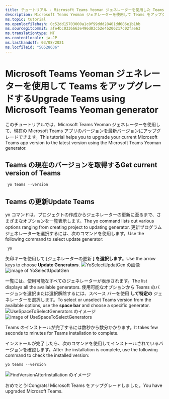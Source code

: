 ```yaml
---
title: チュートリアル - Microsoft Teams Yeoman ジェネレーターを使用した Teams のアップグレード
description: Microsoft Teams Yeoman ジェネレーターを使用して Teams をアップグレードする方法について説明します。
ms.topic: tutorial
ms.openlocfilehash: 0c52dd15703000a1c0f99ddd28401dd686e1b1bb
ms.sourcegitcommit: afe4bc0336663e496d03c52e4b206217c02fae63
ms.translationtype: MT
ms.contentlocale: ja-JP
ms.lasthandoff: 03/08/2021
ms.locfileid: "50528636"
---
```

# <a name="upgrade-teams-using-microsoft-teams-yeoman-generator"></a><span data-ttu-id="1bcc4-103">Microsoft Teams Yeoman ジェネレーターを使用して Teams をアップグレードする</span><span class="sxs-lookup"><span data-stu-id="1bcc4-103">Upgrade Teams using Microsoft Teams Yeoman generator</span></span>
<span data-ttu-id="1bcc4-104">このチュートリアルでは、Microsoft Teams Yeoman ジェネレーターを使用して、現在の Microsoft Teams アプリのバージョンを最新バージョンにアップグレードできます。</span><span class="sxs-lookup"><span data-stu-id="1bcc4-104">This tutorial helps you to upgrade your current Microsoft Teams app version to the latest version using the Microsoft Teams Yeoman generator.</span></span>

## <a name="get-current-version-of-teams"></a><span data-ttu-id="1bcc4-105">Teams の現在のバージョンを取得する</span><span class="sxs-lookup"><span data-stu-id="1bcc4-105">Get current version of Teams</span></span>
```PowerShell
 yo teams --version
```

## <a name="update-teams"></a><span data-ttu-id="1bcc4-106">Teams の更新</span><span class="sxs-lookup"><span data-stu-id="1bcc4-106">Update Teams</span></span>
<span data-ttu-id="1bcc4-107">yo コマンドは、プロジェクトの作成からジェネレーターの更新に至るまで、さまざまなオプションを一覧表示します。</span><span class="sxs-lookup"><span data-stu-id="1bcc4-107">The yo command lists out various options ranging from creating project to updating generator.</span></span> <span data-ttu-id="1bcc4-108">更新プログラムジェネレーターを選択するには、次のコマンドを使用します。</span><span class="sxs-lookup"><span data-stu-id="1bcc4-108">Use the following command to select update generator:</span></span>
```PowerShell
 yo
```

<span data-ttu-id="1bcc4-109">矢印キーを使用して [ジェネレーターの更新 **] を選択します**。</span><span class="sxs-lookup"><span data-stu-id="1bcc4-109">Use the arrow keys to choose **Update Generators**.</span></span>
<span data-ttu-id="1bcc4-110">![YoSelectUpdatGen の画像](~/assets/images/Update-Teams/YoSelectUpdateGen.png)</span><span class="sxs-lookup"><span data-stu-id="1bcc4-110">![image of YoSelectUpdatGen](~/assets/images/Update-Teams/YoSelectUpdateGen.png)</span></span>

<span data-ttu-id="1bcc4-111">一覧には、使用可能なすべてのジェネレーターが表示されます。</span><span class="sxs-lookup"><span data-stu-id="1bcc4-111">The list displays all the available generators.</span></span> <span data-ttu-id="1bcc4-112">使用可能なオプションから Teams のバージョンを選択または選択解除するには、スペース バーを使用 **して特定の** ジェネレーターを選択します。</span><span class="sxs-lookup"><span data-stu-id="1bcc4-112">To select or unselect Teams version from the available options, use the **space bar** and choose a specific generator.</span></span>
<span data-ttu-id="1bcc4-113">![UseSpaceToSelectGenerators のイメージ](~/assets/images/Update-Teams/UseSpaceToSelectGenerators.png)</span><span class="sxs-lookup"><span data-stu-id="1bcc4-113">![image of UseSpaceToSelectGenerators](~/assets/images/Update-Teams/UseSpaceToSelectGenerators.png)</span></span>

<span data-ttu-id="1bcc4-114">Teams のインストールが完了するには数秒から数分かかります。</span><span class="sxs-lookup"><span data-stu-id="1bcc4-114">It takes few seconds to minutes for Teams installation to complete.</span></span>

<span data-ttu-id="1bcc4-115">インストールが完了したら、次のコマンドを使用してインストールされているバージョンを確認します。</span><span class="sxs-lookup"><span data-stu-id="1bcc4-115">After the installation is complete, use the following command to check the installed version:</span></span>

```PowerShell
yo teams --version
```

![FindVersionAfterInstallation のイメージ](~/assets/images/Update-Teams/FindVersionAfterInstallation.png)

<span data-ttu-id="1bcc4-117">おめでとう!</span><span class="sxs-lookup"><span data-stu-id="1bcc4-117">Congrats!</span></span> <span data-ttu-id="1bcc4-118">Microsoft Teams をアップグレードしました。</span><span class="sxs-lookup"><span data-stu-id="1bcc4-118">You have upgraded Microsoft Teams.</span></span>

